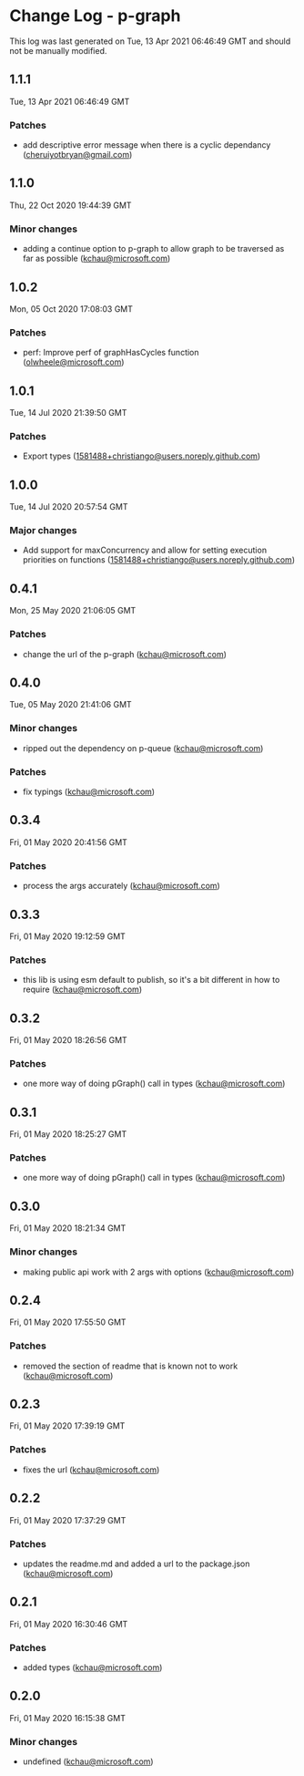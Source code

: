 # Change Log - p-graph

This log was last generated on Tue, 13 Apr 2021 06:46:49 GMT and should not be manually modified.

<!-- Start content -->

## 1.1.1

Tue, 13 Apr 2021 06:46:49 GMT

### Patches

- add descriptive error message when there is a cyclic dependancy (cheruiyotbryan@gmail.com)

## 1.1.0

Thu, 22 Oct 2020 19:44:39 GMT

### Minor changes

- adding a continue option to p-graph to allow graph to be traversed as far as possible (kchau@microsoft.com)

## 1.0.2

Mon, 05 Oct 2020 17:08:03 GMT

### Patches

- perf: Improve perf of graphHasCycles function (olwheele@microsoft.com)

## 1.0.1

Tue, 14 Jul 2020 21:39:50 GMT

### Patches

- Export types (1581488+christiango@users.noreply.github.com)

## 1.0.0

Tue, 14 Jul 2020 20:57:54 GMT

### Major changes

- Add support for maxConcurrency and allow for setting execution priorities on functions (1581488+christiango@users.noreply.github.com)

## 0.4.1

Mon, 25 May 2020 21:06:05 GMT

### Patches

- change the url of the p-graph (kchau@microsoft.com)

## 0.4.0

Tue, 05 May 2020 21:41:06 GMT

### Minor changes

- ripped out the dependency on p-queue (kchau@microsoft.com)

### Patches

- fix typings (kchau@microsoft.com)

## 0.3.4

Fri, 01 May 2020 20:41:56 GMT

### Patches

- process the args accurately (kchau@microsoft.com)

## 0.3.3

Fri, 01 May 2020 19:12:59 GMT

### Patches

- this lib is using esm default to publish, so it's a bit different in how to require (kchau@microsoft.com)

## 0.3.2

Fri, 01 May 2020 18:26:56 GMT

### Patches

- one more way of doing pGraph() call in types (kchau@microsoft.com)

## 0.3.1

Fri, 01 May 2020 18:25:27 GMT

### Patches

- one more way of doing pGraph() call in types (kchau@microsoft.com)

## 0.3.0

Fri, 01 May 2020 18:21:34 GMT

### Minor changes

- making public api work with 2 args with options (kchau@microsoft.com)

## 0.2.4

Fri, 01 May 2020 17:55:50 GMT

### Patches

- removed the section of readme that is known not to work (kchau@microsoft.com)

## 0.2.3

Fri, 01 May 2020 17:39:19 GMT

### Patches

- fixes the url (kchau@microsoft.com)

## 0.2.2

Fri, 01 May 2020 17:37:29 GMT

### Patches

- updates the readme.md and added a url to the package.json (kchau@microsoft.com)

## 0.2.1

Fri, 01 May 2020 16:30:46 GMT

### Patches

- added types (kchau@microsoft.com)

## 0.2.0

Fri, 01 May 2020 16:15:38 GMT

### Minor changes

- undefined (kchau@microsoft.com)
